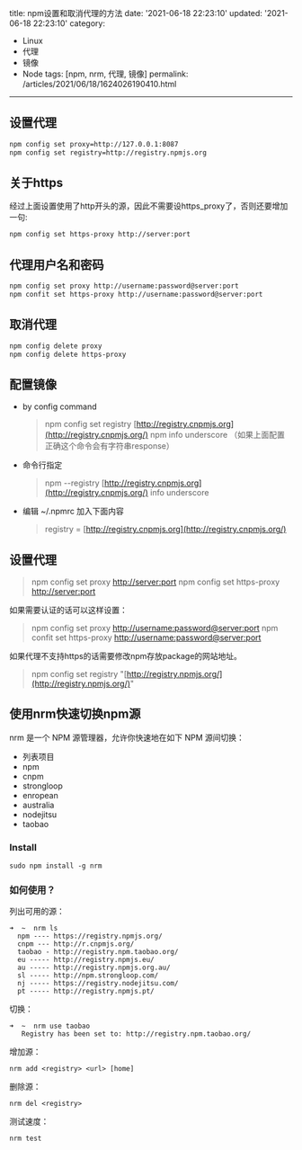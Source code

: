 title: npm设置和取消代理的方法
date: '2021-06-18 22:23:10'
updated: '2021-06-18 22:23:10'
category: 
 - Linux
 - 代理
 - 镜像
 - Node
tags: [npm, nrm, 代理, 镜像]
permalink: /articles/2021/06/18/1624026190410.html
---
## 设置代理

```bash
npm config set proxy=http://127.0.0.1:8087
npm config set registry=http://registry.npmjs.org
```

## 关于https

经过上面设置使用了http开头的源，因此不需要设https_proxy了，否则还要增加一句:

```bash
npm config set https-proxy http://server:port
```

## 代理用户名和密码

```bash
npm config set proxy http://username:password@server:port
npm confit set https-proxy http://username:password@server:port
```

## 取消代理

```bash
npm config delete proxy
npm config delete https-proxy
```

## 配置镜像

* by config command
  > npm config set registry [http://registry.cnpmjs.org](http://registry.cnpmjs.org/)
  > npm info underscore （如果上面配置正确这个命令会有字符串response）
* 命令行指定
  > npm --registry [http://registry.cnpmjs.org](http://registry.cnpmjs.org/) info underscore
* 编辑 ~/.npmrc 加入下面内容
  > registry = [http://registry.cnpmjs.org](http://registry.cnpmjs.org/)

## 设置代理

> npm config set proxy [http://server:port]()
> npm config set https-proxy [http://server:port]()

如果需要认证的话可以这样设置：

> npm config set proxy [http://username:password@server:port]()
> npm confit set https-proxy [http://username:password@server:port]()

如果代理不支持https的话需要修改npm存放package的网站地址。

> npm config set registry "[http://registry.npmjs.org/](http://registry.npmjs.org/)"

## 使用nrm快速切换npm源

nrm 是一个 NPM 源管理器，允许你快速地在如下 NPM 源间切换：

* 列表项目
* npm
* cnpm
* strongloop
* enropean
* australia
* nodejitsu
* taobao

### Install

```
sudo npm install -g nrm
```

### 如何使用？

列出可用的源：

```
➜  ~  nrm ls
  npm ---- https://registry.npmjs.org/
  cnpm --- http://r.cnpmjs.org/
  taobao - http://registry.npm.taobao.org/
  eu ----- http://registry.npmjs.eu/
  au ----- http://registry.npmjs.org.au/
  sl ----- http://npm.strongloop.com/
  nj ----- https://registry.nodejitsu.com/
  pt ----- http://registry.npmjs.pt/
```

切换：

```
➜  ~  nrm use taobao
   Registry has been set to: http://registry.npm.taobao.org/
```

增加源：

```
nrm add <registry> <url> [home]
```

删除源：

```
nrm del <registry>
```

测试速度：

```
nrm test
```

